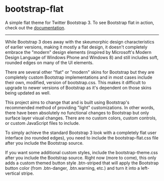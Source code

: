bootstrap-flat
==============

A simple flat theme for Twitter Bootstrap 3. To see Bootstrap flat in action, check out the [documentation](http://scottdorman.github.io/bootstrap-flat).

****

While Bootstrap 3 does away with the skeumorphic design characteristics of earlier versions, making it mostly a flat design, it doesn't completely embrace the "modern" design elements (inspired by Microsoft's Modern Design Language of Windows Phone and Windows 8) and still includes soft, rounded edges on many of the UI elements.

There are several other "flat" or "modern" skins for Bootstrap but they are completely custom Bootstrap implementations and in most cases include their own, modified, version of bootstrap.css. This makes it difficult to upgrade to newer versions of Bootstrap as it's dependent on those skins being updated as well.

This project aims to change that and is built using Bootstrap's recommended method of providing "light" customizations. In other words, there have been absolutely no functional changes to Bootstrap but only surface layer visual changes. There are no custom colors, custom controls, or custom JavaScript files to include.

To simply achieve the standard Bootstrap 3 look with a completely flat user interface (no rounded edges), you need to include the bootstrap-flat.css file after you include the Bootstrap source.

If you want some additional custom styles, include the bootstrap-theme.css after you include the Bootstrap source. Right now (more to come), this only adds a custom themed button style .btn-striped that will apply the Bootstrap button color (from .btn-danger, .btn.warning, etc.) and turn it into a left-vertical stripe.
